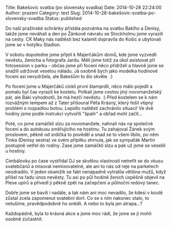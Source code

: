 Title: Bakešovic svatba (po slovensky svadba)
Date: 2014-10-28 22:24:00
Author: prazeni
Category: text
Slug: 2014-10-28-bakešovic-svatba-po-slovensky-svadba
Status: published

Do naší pražínské schránky přistála pozvánka na svatbu Bakiho a Denisy,
takže jsme neváhali a den po Žánkově návratu se Stockholmu jsme vyrazili
na cesty. CK Maky nás naštěstí bez kalamit dopravila do Košic a
ubytovali jsme se v hotýlku Stadion.

</p>
V sobotu dopoledne jsme přijeli k Majerčákům domů, kde jsme vyzvedli
nevěstu, ženicha a fotografa Jardu. Měli jsme totiž za úkol asistovat
při fotosession v parku - občas jsme při focení něco přidrželi a hlavně
jsme se snažili udržovat veselou náladu. Já osobně bych jako modelka
hodinové focení asi nevydržela, ale Bakešům to šlo skvěle. :)

</p>
Po focení jsme u Majerčáků cinkli první štamprdli, něco málo pojedli a
pomalu byl čas vyrazit ke kostelu. Potkali jsme cestou jiný
novomanželský pár, ale Baki vyhodnotil, že má hezčí nevěstu. :) Před
kostelem se k nám rozvážným tempem až z Tater přišoural Péťa Krásný,
který řešil vtipný problém s rozpadlou botou. Lepidlo naštěstí
zachránilo situaci! Ve dvě hodiny jsme podle instrukcí vytvořili
"špalír" a obřad mohl začít...

</p>
Poté, co jsme zamáčkli slzu za novomanžele, nahnali nás na společné
focení a do autobusu směřujícího na hostinu. Tu zahajoval Žánek svým
proslovem, pěkně od srdíčka to pověděl a snad se to všem líbilo, po něm
Tinka (Denisy sestra) ve svém přípitku shrnula, jak se sympaťák Martin
postupně vetřel do rodiny. Zase jsme zamáčkli slzu a pak už jsme se
veselili u hostiny.

</p>
Cimbálovku po čase vystřídal DJ se skvělou vlastností netrefit se do
vkusu svatebčanů a mixovat nemixovatelné, ale ani to nás od reje na
parketech neodradilo. V jeden okamžik se fakt nenápadně vytratila
většina mužů, když přišel na řadu únos nevěsty. Tu asi po půl hodině
ženich úspěšně objevil na Plese upírů a přivedl ji pěkně zpět na
začepčení a půlnoční redový tanec. 

</p>
Dobře jsme se bavili i nadále, a tak nám ani moc nevadilo, že kdesi v
koutě zůstal zcela zapomenut svatební dort. Co se s ním nakonec stalo,
to netušíme, pravědpodobně ho snědli. A nebo to byla jen atrapa...?

</p>
Každopádně, byla to krásná akce a jsme moc rádi, že jsme se jí mohli
osobně zúčastnit.

</p>

